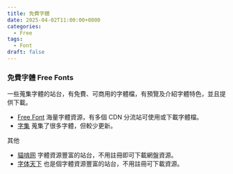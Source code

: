 ```yaml
---
title: 免費字體
date: 2025-04-02T11:00:00+0800
categories:
  - Free
tags:
  - Font
draft: false
---
```


### 免費字體 Free Fonts

一些蒐集字體的站台，有免費、可商用的字體檔，有預覽及介紹字體特色，並且提供下載。
- [Free Font](//free-font.vercel.app/)
  海量字體資源，有多個 CDN 分流站可使用或下載字體檔。
- [字集](//wordshub.github.io/free-font/)
  蒐集了很多字體，但較少更新。
  
其他
- [貓啃网](//www.maoken.com/)
  字體資源豐富的站台，不用註冊即可下載網盤資源。
- [字体天下](//www.fonts.net.cn/)
  也是個字體資源豐富的站台，不用註冊可下載資源。
